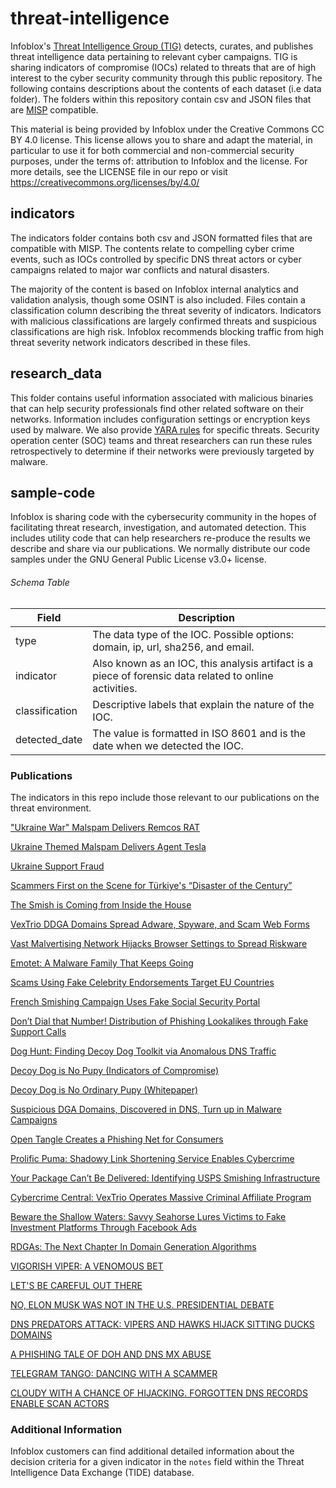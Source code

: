 # threat-intelligence

Infoblox's [Threat Intelligence Group (TIG)](https://www.infoblox.com/threat-intel/) detects, curates, and
publishes threat intelligence data pertaining to relevant cyber campaigns. TIG is sharing indicators of compromise (IOCs)
related to threats that are of high interest to the cyber security community through this public repository.
The following contains descriptions about the contents of each dataset (i.e data folder). The folders within this repository
contain csv and JSON files that are [MISP](https://www.misp-project.org/) compatible.

This material is being provided by Infoblox under the Creative Commons CC BY 4.0 license. This license allows you to
share and adapt the material, in particular to use it for both commercial and non-commercial security purposes, under
the terms of: attribution to Infoblox and the license. For more details, see the LICENSE file in our repo or visit
https://creativecommons.org/licenses/by/4.0/

## indicators
The indicators folder contains both csv and JSON formatted files that are compatible with MISP. The contents relate to
compelling cyber crime events, such as IOCs controlled by specific DNS threat actors or cyber campaigns related to major 
war conflicts and natural disasters. 

The majority of the content is based on Infoblox internal analytics and validation analysis, though some OSINT is also
included. Files contain a classification column describing the threat severity of indicators. Indicators with malicious 
classifications are largely confirmed threats and suspicious classifications are high risk. Infoblox recommends blocking 
traffic from high threat severity network indicators described in these files.

## research_data
This folder contains useful information associated with malicious binaries that can help security professionals 
find other related software on their networks. Information includes configuration settings or encryption keys used by
malware. We also provide [YARA rules](https://yara.readthedocs.io/en/stable/writingrules.html) for specific threats. 
Security operation center (SOC) teams and threat researchers can run these rules retrospectively to determine if their
networks were previously targeted by malware.

## sample-code
Infoblox is sharing code with the cybersecurity community in the hopes of facilitating threat research, investigation, 
and automated detection. This includes utility code that can help researchers re-produce the results we describe and 
share via our publications. We normally distribute our code samples under the GNU General Public License v3.0+ license.

###### Schema Table
| Field          | Description                                                                                                                                  |
|----------------|----------------------------------------------------------------------------------------------------------------------------------------------|
| type           | The data type of the IOC. Possible options: domain, ip, url, sha256, and email.                                                              |
| indicator      | Also known as an IOC, this analysis artifact is a piece of forensic data related to online activities. |
| classification | Descriptive labels that explain the nature of the IOC.                                                                                       |
| detected_date  | The value is formatted in ISO 8601 and is the date when we detected the IOC.                                                                 |

### Publications

The indicators in this repo include those relevant to our publications on the threat environment.

["Ukraine War" Malspam Delivers Remcos RAT](https://blogs.infoblox.com/cyber-threat-intelligence/cyber-campaign-briefs/ukraine-war-malspam-delivers-remcos/)

[Ukraine Themed Malspam Delivers Agent Tesla](https://blogs.infoblox.com/cyber-threat-intelligence/cyber-campaign-briefs/ukraine-themed-malspam-drops-agent-tesla/)

[Ukraine Support Fraud](https://blogs.infoblox.com/cyber-threat-intelligence/cyber-threat-advisory/cyber-threat-advisory-ukrainian-support-fraud/)

[Scammers First on the Scene for Türkiye's “Disaster of the Century”](https://blogs.infoblox.com/cyber-threat-intelligence/scammers-first-on-the-scene-for-turkiyes-disaster-of-the-century/)

[The Smish is Coming from Inside the House](https://blogs.infoblox.com/cyber-threat-intelligence/cyber-threat-advisory/the-smish-is-coming-from-inside-the-house/)

[VexTrio DDGA Domains Spread Adware, Spyware, and Scam Web Forms](https://blogs.infoblox.com/cyber-threat-intelligence/cyber-threat-advisory/vextrio-ddga-domains-spread-adware-spyware-and-scam-web-forms/)

[Vast Malvertising Network Hijacks Browser Settings to Spread Riskware](https://blogs.infoblox.com/cyber-threat-intelligence/cyber-threat-advisory/vast-malvertising-network-hijacks-browser-settings-to-spread-riskware/)

[Emotet: A Malware Family That Keeps Going](https://blogs.infoblox.com/cyber-threat-intelligence/emotet-a-malware-family-that-keeps-going/)

[Scams Using Fake Celebrity Endorsements Target EU Countries](https://blogs.infoblox.com/cyber-threat-intelligence/cyber-threat-advisory/scams-using-fake-celebrity-endorsements-target-eu-countries/)

[French Smishing Campaign Uses Fake Social Security Portal](https://blogs.infoblox.com/cyber-threat-intelligence/cyber-threat-advisory/french-smishing-campaign-uses-fake-social-security-portal/)

[Don’t Dial that Number! Distribution of Phishing Lookalikes through Fake Support Calls](https://blogs.infoblox.com/cyber-threat-intelligence/cyber-campaign-briefs/dont-dial-that-number-distribution-of-phishing-lookalikes-through-fake-support-calls/)

[Dog Hunt: Finding Decoy Dog Toolkit via Anomalous DNS Traffic](https://blogs.infoblox.com/cyber-threat-intelligence/cyber-threat-advisory/dog-hunt-finding-decoy-dog-toolkit-via-anomalous-dns-traffic/)

[Decoy Dog is No Pupy (Indicators of Compromise)](https://blogs.infoblox.com/cyber-threat-intelligence/decoy-dog-is-no-ordinary-pupy-distinguishing-malware-via-dns/)

[Decoy Dog is No Ordinary Pupy (Whitepaper)](https://www.infoblox.com/resources/whitepaper/decoy-dog-is-no-ordinary-pupy-distinguishing-malware-via-dns)

[Suspicious DGA Domains, Discovered in DNS, Turn up in Malware Campaigns](https://blogs.infoblox.com/cyber-threat-intelligence/suspicious-dga-domains-discovered-in-dns-turn-up-in-malware-campaigns/)

[Open Tangle Creates a Phishing Net for Consumers](https://blogs.infoblox.com/cyber-threat-intelligence/open-tangle-creates-a-phishing-net-for-consumers/)

[Prolific Puma: Shadowy Link Shortening Service Enables Cybercrime](https://blogs.infoblox.com/cyber-threat-intelligence/prolific-puma-shadowy-link-shortening-service-enables-cybercrime/)

[Your Package Can’t Be Delivered: Identifying USPS Smishing Infrastructure](https://blogs.infoblox.com/cyber-threat-intelligence/phishers-weather-the-storm-the-dns-landscape-of-us-postal-smishing-attacks/)

[Cybercrime Central: VexTrio Operates Massive Criminal Affiliate Program](https://blogs.infoblox.com/cyber-threat-intelligence/cybercrime-central-vextrio-operates-massive-criminal-affiliate-program)

[Beware the Shallow Waters: Savvy Seahorse Lures Victims to Fake Investment Platforms Through Facebook Ads](https://blogs.infoblox.com/cyber-threat-intelligence/beware-the-shallow-waters-savvy-seahorse-lures-victims-to-fake-investment-platforms-through-facebook-ads/)

[RDGAs: The Next Chapter In Domain Generation Algorithms](https://blogs.infoblox.com/threat-intelligence/rdgas-the-next-chapter-in-domain-generation-algorithms/)

[VIGORISH VIPER: A VENOMOUS BET](https://www.infoblox.com/threat-intel/threat-actors/vigorish-viper/)

[LET'S BE CAREFUL OUT THERE](https://blogs.infoblox.com/threat-intelligence/lets-be-careful-out-there/)

[NO, ELON MUSK WAS NOT IN THE U.S. PRESIDENTIAL DEBATE](https://blogs.infoblox.com/threat-intelligence/no-elon-musk-was-not-in-the-us-presidential-debate/)

[DNS PREDATORS ATTACK: VIPERS AND HAWKS HIJACK SITTING DUCKS DOMAINS](https://insights.infoblox.com/resources-research-report/infoblox-research-report-dns-predators-attack-vipers-hawks-hijack-sitting-ducks-domains)

[A PHISHING TALE OF DOH AND DNS MX ABUSE](https://blogs.infoblox.com/threat-intelligence/a-phishing-tale-of-doh-and-dns-mx-abuse/)

[TELEGRAM TANGO: DANCING WITH A SCAMMER](https://blogs.infoblox.com/threat-intelligence/telegram-tango-dancing-with-a-scammer/)

[CLOUDY WITH A CHANCE OF HIJACKING. FORGOTTEN DNS RECORDS ENABLE SCAN ACTORS](https://blogs.infoblox.com/threat-intelligence/cloudy-with-a-chance-of-hijacking-forgotten-dns-records-enable-scam-actor/)

### Additional Information

Infoblox customers can find additional detailed information about the decision criteria for a given indicator in the `notes`
field within the Threat Intelligence Data Exchange (TIDE) database.
